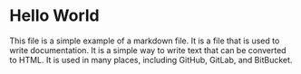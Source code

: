 ﻿# Hello World

This file is a simple example of a markdown file. It is a file that is used to write documentation. It is a simple way to write text that can be converted to HTML. It is used in many places, including GitHub, GitLab, and BitBucket.